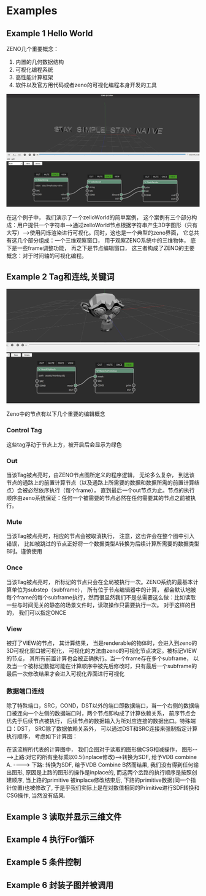 # Examples

## Example 1 Hello World

ZENO几个重要概念：
1. 内置的几何数据结构
2. 可视化编程系统
3. 高性能计算框架
4. 软件以及官方用代码或者zeno的可视化编程本身开发的工具

![hw](/images/Examples/helloworld.jpg)

在这个例子中， 我们演示了一个zelloWorld的简单案例， 这个案例有三个部分构成：用户提供一个字符串-->通过zelloWorld节点根据字符串产生3D字图形（只有大写）-->使用闪烁渲染进行可视化。同时，这也是一个典型的zeno界面， 它总共有这几个部分组成：一个三维观察窗口， 用于观察ZENO系统中的三维物体， 底下是一些frame调整功能， 再之下是节点编辑窗口， 这三者构成了ZENO的主要概念：对于时间轴的可视化编程。

## Example 2 Tag和连线,关键词

![hw1](/images/Examples/2_3D_1.jpg)

Zeno中的节点有以下几个重要的编辑概念

### Control Tag
这些tag浮动于节点上方，被开启后会显示为绿色


### Out
当该Tag被点亮时，由ZENO节点图所定义的程序逻辑， 无论多么复杂， 到达该节点的通路上的前置计算节点（以及通路上所需要的数据和数据所需的前置计算结点）会被必然依序执行（每个frame）， 直到最后一个out节点为止。节点的执行顺序由zeno系统保证：任何一个被需要的节点必然在任何需要其的节点之前被执行。

### Mute
当该Tag被点亮时，相应的节点会被取消执行， 注意，这也许会在整个图中引入错误， 比如被跳过的节点正好将一个数据类型A转换为后续计算所需要的数据类型B时。谨慎使用

### Once
当该Tag被点亮时， 所标记的节点只会在全局被执行一次。ZENO系统的最基本计算单位为substep（subframe）， 所有位于节点编辑器中的计算， 都会默认地被每个frame的每个subframe执行，然而很显然我们不是总需要这么做：比如读取一些与时间无关的静态的场景文件时，读取操作只需要执行一次。 对于这样的目的， 我们可以指定ONCE


### View
被打了VIEW的节点， 其计算结果， 当是renderable的物体时，会进入到zeno的3D可视化窗口被可视化， 可视化的方法由zeno的可视化节点决定。被标记VIEW的节点， 其所有前置计算也会被正确执行。当一个frame存在多个subframe， 以及当一个被标记数据可能在计算顺序中被先后修改时，只有最后一个subframe的最后一次修改结果才会进入可视化界面进行可视化

### 数据端口连线
除了特殊端口，SRC，COND，DST以外的端口即数据端口，当一个右侧的数据端口被连向一个左侧的数据端口时，两个节点即构成了计算依赖关系， 前序节点会优先于后续节点被执行， 后续节点的数据输入为所对应连接的数据出口。特殊端口：DST， SRC除了数据依赖关系外， 可以通过DST和SRC连接来强制指定计算执行顺序， 考虑如下计算图：

在该流程所代表的计算图中， 我们企图对于读取的图形做CSG相减操作， 图形---->上路:对它的所有坐标乘以0.5(inplace修改)-->转换为SDF, 给予VDB combine A. ----> 下路: 转换为SDF, 给予VDB Combine B然而结果, 我们没有得到任何输出图形, 原因是上路的图形的操作是inplace的, 而这两个岔路的执行顺序是按照创建顺序, 当上路的primitive 被inplace修改结束后, 下路的primitive数据(同一个指针位置)也被修改了, 于是乎我们实际上是在对数值相同的Primitive进行SDF转换和CSG操作, 当然没有结果.

## Example 3 读取并显示三维文件

## Example 4 执行For循环

## Example 5 条件控制

## Example 6 封装子图并被调用


